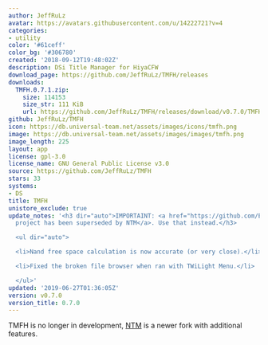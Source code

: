 ```yaml
---
author: JeffRuLz
avatar: https://avatars.githubusercontent.com/u/14222721?v=4
categories:
- utility
color: '#61ceff'
color_bg: '#306780'
created: '2018-09-12T19:48:02Z'
description: DSi Title Manager for HiyaCFW
download_page: https://github.com/JeffRuLz/TMFH/releases
downloads:
  TMFH.0.7.1.zip:
    size: 114153
    size_str: 111 KiB
    url: https://github.com/JeffRuLz/TMFH/releases/download/v0.7.0/TMFH.0.7.1.zip
github: JeffRuLz/TMFH
icon: https://db.universal-team.net/assets/images/icons/tmfh.png
image: https://db.universal-team.net/assets/images/images/tmfh.png
image_length: 225
layout: app
license: gpl-3.0
license_name: GNU General Public License v3.0
source: https://github.com/JeffRuLz/TMFH
stars: 33
systems:
- DS
title: TMFH
unistore_exclude: true
update_notes: '<h3 dir="auto">IMPORTAINT: <a href="https://github.com/Epicpkmn11/NTM">This
  project has been superseded by NTM</a>. Use that instead.</h3>

  <ul dir="auto">

  <li>Nand free space calculation is now accurate (or very close).</li>

  <li>Fixed the broken file browser when ran with TWiLight Menu.</li>

  </ul>'
updated: '2019-06-27T01:36:05Z'
version: v0.7.0
version_title: 0.7.0
---
```

TMFH is no longer in development, [NTM](/ds/NTM) is a newer fork with additional features.
